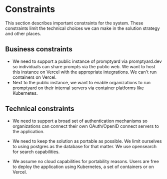 # Constraints

This section describes important constraints for the system. These constraints
limit the technical choices we can make in the solution strategy and other
places.

## Business constraints

- We need to support a public instance of promptyard via promptyard.dev so 
  individuals can share prompts via the public web. We want to host this
  instance on Vercel with the appropriate integrations. We can't run containers
  on Vercel.
- Next to the public instance, we want to enable organizations to run
  promptyard on their internal servers via container platforms like Kubernetes.

## Technical constraints 

- We need to support a broad set of authentication mechanisms so organizations
  can connect their own OAuth/OpenID connect servers to the application.

- We need to keep the solution as portable as possible. We limit ourselves
  to using postgres as the database for that matter. We use opensearch for
  search capabilities.

- We assume no cloud capabilities for portability reasons. Users are free
  to deploy the application using Kubernetes, a set of containers or on
  Vercel.
